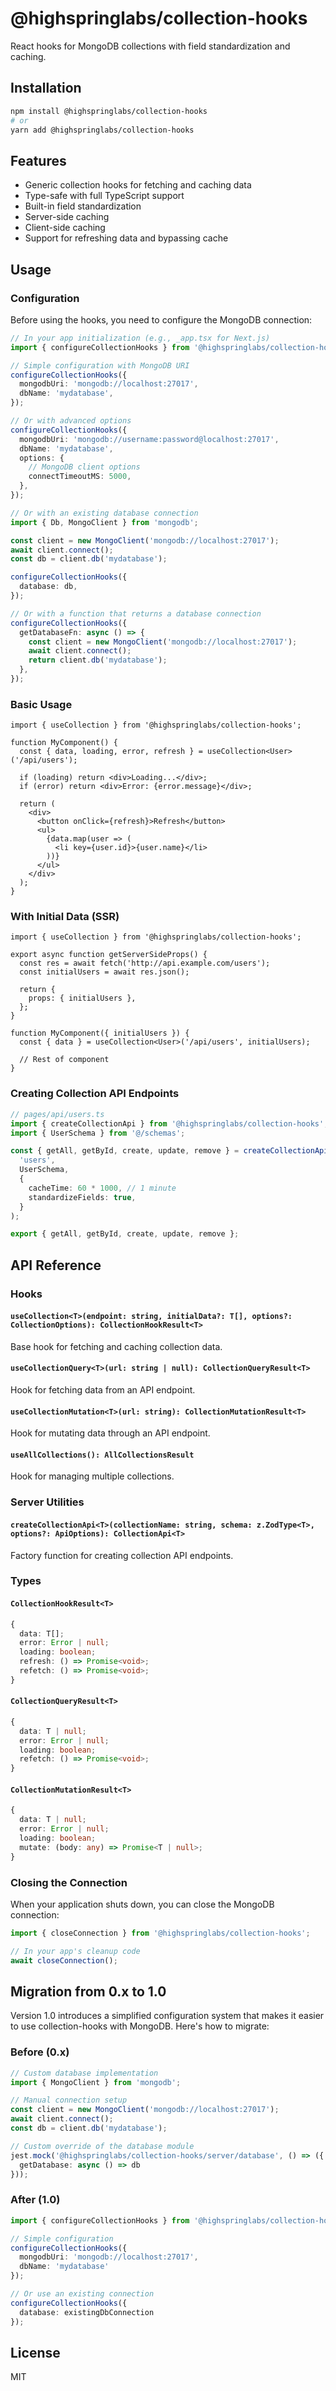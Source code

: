 # @highspringlabs/collection-hooks

React hooks for MongoDB collections with field standardization and caching.

## Installation

```bash
npm install @highspringlabs/collection-hooks
# or
yarn add @highspringlabs/collection-hooks
```

## Features

- Generic collection hooks for fetching and caching data
- Type-safe with full TypeScript support
- Built-in field standardization
- Server-side caching
- Client-side caching
- Support for refreshing data and bypassing cache

## Usage

### Configuration

Before using the hooks, you need to configure the MongoDB connection:

```typescript
// In your app initialization (e.g., _app.tsx for Next.js)
import { configureCollectionHooks } from '@highspringlabs/collection-hooks';

// Simple configuration with MongoDB URI
configureCollectionHooks({
  mongodbUri: 'mongodb://localhost:27017',
  dbName: 'mydatabase',
});

// Or with advanced options
configureCollectionHooks({
  mongodbUri: 'mongodb://username:password@localhost:27017',
  dbName: 'mydatabase',
  options: {
    // MongoDB client options
    connectTimeoutMS: 5000,
  },
});

// Or with an existing database connection
import { Db, MongoClient } from 'mongodb';

const client = new MongoClient('mongodb://localhost:27017');
await client.connect();
const db = client.db('mydatabase');

configureCollectionHooks({
  database: db,
});

// Or with a function that returns a database connection
configureCollectionHooks({
  getDatabaseFn: async () => {
    const client = new MongoClient('mongodb://localhost:27017');
    await client.connect();
    return client.db('mydatabase');
  },
});
```

### Basic Usage

```tsx
import { useCollection } from '@highspringlabs/collection-hooks';

function MyComponent() {
  const { data, loading, error, refresh } = useCollection<User>('/api/users');
  
  if (loading) return <div>Loading...</div>;
  if (error) return <div>Error: {error.message}</div>;
  
  return (
    <div>
      <button onClick={refresh}>Refresh</button>
      <ul>
        {data.map(user => (
          <li key={user.id}>{user.name}</li>
        ))}
      </ul>
    </div>
  );
}
```

### With Initial Data (SSR)

```tsx
import { useCollection } from '@highspringlabs/collection-hooks';

export async function getServerSideProps() {
  const res = await fetch('http://api.example.com/users');
  const initialUsers = await res.json();
  
  return {
    props: { initialUsers },
  };
}

function MyComponent({ initialUsers }) {
  const { data } = useCollection<User>('/api/users', initialUsers);
  
  // Rest of component
}
```

### Creating Collection API Endpoints

```typescript
// pages/api/users.ts
import { createCollectionApi } from '@highspringlabs/collection-hooks';
import { UserSchema } from '@/schemas';

const { getAll, getById, create, update, remove } = createCollectionApi(
  'users',
  UserSchema,
  {
    cacheTime: 60 * 1000, // 1 minute
    standardizeFields: true,
  }
);

export { getAll, getById, create, update, remove };
```

## API Reference

### Hooks

#### `useCollection<T>(endpoint: string, initialData?: T[], options?: CollectionOptions): CollectionHookResult<T>`

Base hook for fetching and caching collection data.

#### `useCollectionQuery<T>(url: string | null): CollectionQueryResult<T>`

Hook for fetching data from an API endpoint.

#### `useCollectionMutation<T>(url: string): CollectionMutationResult<T>`

Hook for mutating data through an API endpoint.

#### `useAllCollections(): AllCollectionsResult`

Hook for managing multiple collections.

### Server Utilities

#### `createCollectionApi<T>(collectionName: string, schema: z.ZodType<T>, options?: ApiOptions): CollectionApi<T>`

Factory function for creating collection API endpoints.

### Types

#### `CollectionHookResult<T>`

```typescript
{
  data: T[];
  error: Error | null;
  loading: boolean;
  refresh: () => Promise<void>;
  refetch: () => Promise<void>;
}
```

#### `CollectionQueryResult<T>`

```typescript
{
  data: T | null;
  error: Error | null;
  loading: boolean;
  refetch: () => Promise<void>;
}
```

#### `CollectionMutationResult<T>`

```typescript
{
  data: T | null;
  error: Error | null;
  loading: boolean;
  mutate: (body: any) => Promise<T | null>;
}
```

### Closing the Connection

When your application shuts down, you can close the MongoDB connection:

```typescript
import { closeConnection } from '@highspringlabs/collection-hooks';

// In your app's cleanup code
await closeConnection();
```

## Migration from 0.x to 1.0

Version 1.0 introduces a simplified configuration system that makes it easier to use collection-hooks with MongoDB. Here's how to migrate:

### Before (0.x)

```typescript
// Custom database implementation
import { MongoClient } from 'mongodb';

// Manual connection setup
const client = new MongoClient('mongodb://localhost:27017');
await client.connect();
const db = client.db('mydatabase');

// Custom override of the database module
jest.mock('@highspringlabs/collection-hooks/server/database', () => ({
  getDatabase: async () => db
}));
```

### After (1.0)

```typescript
import { configureCollectionHooks } from '@highspringlabs/collection-hooks';

// Simple configuration
configureCollectionHooks({
  mongodbUri: 'mongodb://localhost:27017',
  dbName: 'mydatabase'
});

// Or use an existing connection
configureCollectionHooks({
  database: existingDbConnection
});
```

## License

MIT

